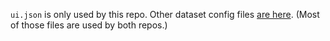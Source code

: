 `ui.json` is only used by this repo. Other dataset config files [are here](https://github.com/DataBiosphere/data-explorer-indexers/tree/master/dataset_config/template).
(Most of those files are used by both repos.)
